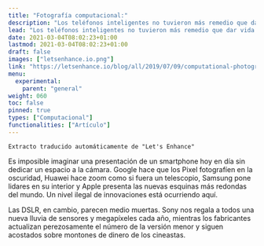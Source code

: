 ```yaml
---
title: "Fotografía computacional:"
description: "Los teléfonos inteligentes no tuvieron más remedio que dar vida a un nuevo tipo de fotografía: la computacional. En el futuro, las máquinas \"retocarán\" y volverán a pintar nuestras fotos por nosotros."
lead: "Los teléfonos inteligentes no tuvieron más remedio que dar vida a un nuevo tipo de fotografía: la computacional. En el futuro, las máquinas \"retocarán\" y volverán a pintar nuestras fotos por nosotros."
date: 2021-03-04T08:02:23+01:00
lastmod: 2021-03-04T08:02:23+01:00
draft: false
images: ["letsenhance.io.png"]
link: "https://letsenhance.io/blog/all/2019/07/09/computational-photographyfrom-selfies-to-black-holes/"
menu:
  experimental:
    parent: "general"
weight: 060
toc: false
pinned: true
types: ["Computacional"]
functionalities: ["Artículo"]
---
```


```
Extracto traducido automáticamente de "Let's Enhance"
```

Es imposible imaginar una presentación de un smartphone hoy en día sin dedicar un espacio a la cámara. Google hace que los Pixel fotografíen en la oscuridad, Huawei hace zoom como si fuera un telescopio, Samsung pone lidares en su interior y Apple presenta las nuevas esquinas más redondas del mundo. Un nivel ilegal de innovaciones está ocurriendo aquí.

Las DSLR, en cambio, parecen medio muertas. Sony nos regala a todos una nueva lluvia de sensores y megapíxeles cada año, mientras los fabricantes actualizan perezosamente el número de la versión menor y siguen acostados sobre montones de dinero de los cineastas.
